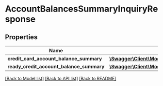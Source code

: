 # AccountBalancesSummaryInquiryResponse

## Properties
Name | Type | Description | Notes
------------ | ------------- | ------------- | -------------
**credit_card_account_balance_summary** | [**\Swagger\Client\Model\CreditCardAccountBalanceSummary**](CreditCardAccountBalanceSummary.md) |  | [optional] 
**ready_credit_account_balance_summary** | [**\Swagger\Client\Model\ReadyCreditAccountBalanceSummary**](ReadyCreditAccountBalanceSummary.md) |  | [optional] 

[[Back to Model list]](../../README.md#documentation-for-models) [[Back to API list]](../../README.md#documentation-for-api-endpoints) [[Back to README]](../../README.md)

